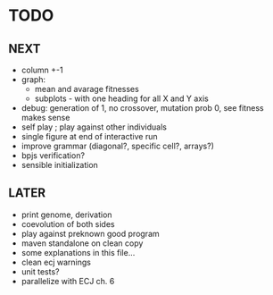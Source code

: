 TODO
====

NEXT
----
- column +-1
- graph:
  - mean and avarage fitnesses
  - subplots - with one heading for all X and Y axis
- debug: generation of 1, no crossover, mutation prob 0, see fitness makes sense    
- self play ; play against other individuals
- single figure at end of interactive run
- improve grammar (diagonal?, specific cell?, arrays?)
- bpjs verification?
- sensible initialization


LATER
-----
- print genome, derivation
- coevolution of both sides
- play against preknown good program
- maven standalone on clean copy 
- some explanations in this file...
- clean ecj warnings
- unit tests?
- parallelize with ECJ ch. 6

